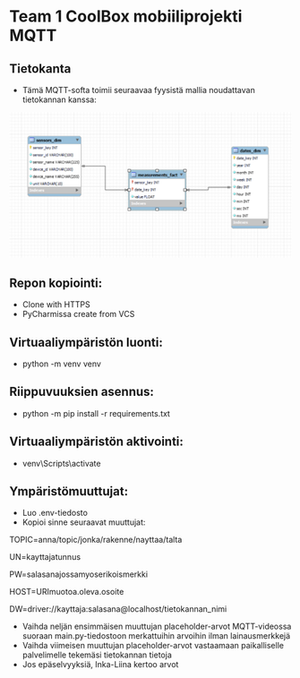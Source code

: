 # Team 1 CoolBox mobiiliprojekti MQTT
## Tietokanta
- Tämä MQTT-softa toimii seuraavaa fyysistä mallia noudattavan tietokannan kanssa:

![img.png](img.png)

## Repon kopiointi:
- Clone with HTTPS
- PyCharmissa create from VCS

## Virtuaaliympäristön luonti:
- python -m venv venv

## Riippuvuuksien asennus:
- python -m pip install -r requirements.txt

## Virtuaaliympäristön aktivointi:
- venv\Scripts\activate

## Ympäristömuuttujat:

- Luo .env-tiedosto
- Kopioi sinne seuraavat muuttujat:

TOPIC=anna/topic/jonka/rakenne/nayttaa/talta

UN=kayttajatunnus

PW=salasanajossamyoserikoismerkki

HOST=URImuotoa.oleva.osoite

DW=driver://kayttaja:salasana@localhost/tietokannan_nimi

- Vaihda neljän ensimmäisen muuttujan placeholder-arvot MQTT-videossa suoraan main.py-tiedostoon merkattuihin arvoihin ilman lainausmerkkejä
- Vaihda viimeisen muuttujan placeholder-arvot vastaamaan paikalliselle palvelimelle tekemäsi tietokannan tietoja
- Jos epäselvyyksiä, Inka-Liina kertoo arvot
